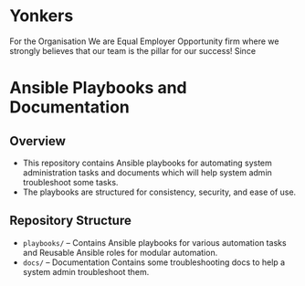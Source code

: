# Yonkers
For the Organisation
We are Equal Employer Opportunity firm where we strongly believes that our team is the pillar for our success! Since 

# Ansible Playbooks and Documentation  

## Overview  
- This repository contains Ansible playbooks for automating system administration tasks and documents which will help system admin troubleshoot some tasks. 
- The playbooks are structured for consistency, security, and ease of use.  

## Repository Structure  
- `playbooks/` – Contains Ansible playbooks for various automation tasks and Reusable Ansible roles for modular automation.
- `docs/` – Documentation Contains some troubleshooting docs to help a system admin troubleshoot them.
